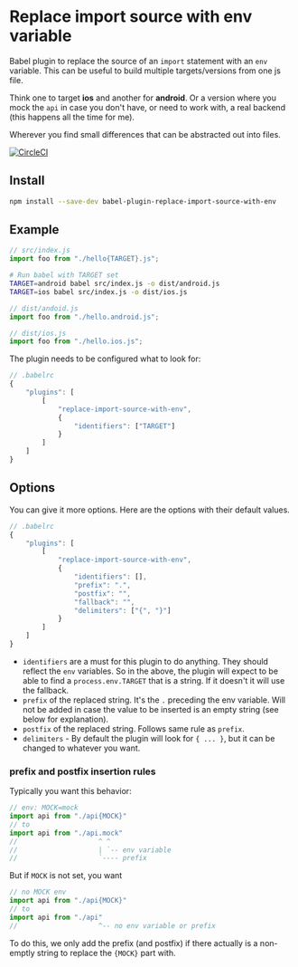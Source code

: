 # Replace import source with env variable

Babel plugin to replace the source of an `import` statement with an `env`
variable. This can be useful to build multiple targets/versions from one js
file.

Think one to target **ios** and another for **android**. Or a version where you
mock the `api` in case you don't have, or need to work with, a real backend
(this happens all the time for me).

Wherever you find small differences that can be abstracted out into files.

[![CircleCI](https://circleci.com/gh/casperin/babel-plugin-replace-import-source-with-env.svg?style=svg)](https://circleci.com/gh/casperin/babel-plugin-replace-import-source-with-env)


## Install

```sh
npm install --save-dev babel-plugin-replace-import-source-with-env
```


## Example

```js
// src/index.js
import foo from "./hello{TARGET}.js";
```

```sh
# Run babel with TARGET set
TARGET=android babel src/index.js -o dist/android.js
TARGET=ios babel src/index.js -o dist/ios.js
```

```js
// dist/andoid.js
import foo from "./hello.android.js";
```

```js
// dist/ios.js
import foo from "./hello.ios.js";
```

The plugin needs to be configured what to look for:

```js
// .babelrc
{
    "plugins": [
        [
            "replace-import-source-with-env",
            {
                "identifiers": ["TARGET"]
            }
        ]
    ]
}
```


## Options

You can give it more options. Here are the options with their default values.

```js
// .babelrc
{
    "plugins": [
        [
            "replace-import-source-with-env",
            {
                "identifiers": [],
                "prefix": ".",
                "postfix": "",
                "fallback": "",
                "delimiters": ["{", "}"]
            }
        ]
    ]
}
```

* `identifiers` are a must for this plugin to do anything. They should reflect
  the `env` variables. So in the above, the plugin will expect to be able to find
  a `process.env.TARGET` that is a string. If it doesn't it will use the
  fallback.
* `prefix` of the replaced string. It's the `.` preceding the env variable.
  Will not be added in case the value to be inserted is an empty string (see
  below for explanation).
* `postfix` of the replaced string. Follows same rule as `prefix`.
* `delimiters` - By default the plugin will look for `{ ... }`, but it can be
  changed to whatever you want.


### prefix and postfix insertion rules

Typically you want this behavior:

```js
// env: MOCK=mock
import api from "./api{MOCK}"
// to
import api from "./api.mock"
//                    ^ ^
//                    | `-- env variable
//                    `---- prefix
```

But if `MOCK` is not set, you want

```js
// no MOCK env
import api from "./api{MOCK}"
// to
import api from "./api"
//                    ^-- no env variable or prefix
```

To do this, we only add the prefix (and postfix) if there actually is a
non-emptly string to replace the `{MOCK}` part with.
